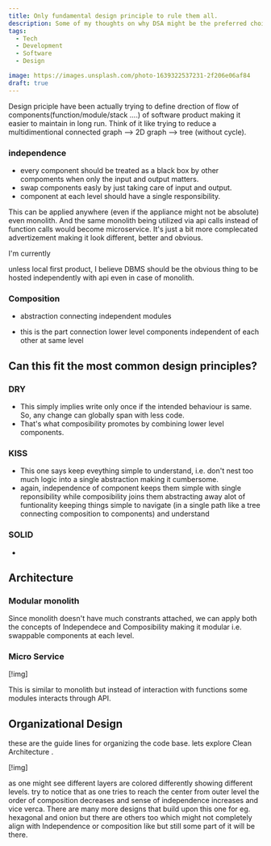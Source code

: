 ```yaml
---
title: Only fundamental design principle to rule them all.
description: Some of my thoughts on why DSA might be the preferred choice by companies.
tags:
  - Tech
  - Development
  - Software
  - Design

image: https://images.unsplash.com/photo-1639322537231-2f206e06af84
draft: true
---
```


<script>
  import Mermaid from '$lib/components/markdown/mermaid.svelte';
</script>

Design priciple have been actually trying to define drection of flow of components(function/module/stack ....) of software product making it easier to maintain in long run. 
Think of it like trying to reduce a multidimentional connected graph --> 2D graph --> tree (without cycle).  

### independence

- every component should be treated as a black box by other compoments when only the input and output matters.
- swap components easly by just taking care of input and output.
- component at each level should have a single responsibility.


This can be applied anywhere (even if the appliance might not be absolute) even monolith. And the same monolith being utilized via api calls instead of function calls would become microservice.
It's just a bit more complecated advertizement making it look different, better and obvious.

I'm currently 

unless local first product, I believe DBMS should be the obvious thing to be hosted independently with api even in case of monolith.



### Composition

- abstraction connecting independent modules

- this is the part connection lower level components independent of each other at same level

## Can this fit the most common design principles?

### DRY

- This simply implies write only once if the intended behaviour is same. So, any change can globally span with less code.
- That's what composibility promotes by combining lower level components.

### KISS

- This one says keep eveything simple to understand, i.e. don't nest too much logic into a single abstraction making it cumbersome.
- again, independence of component keeps them simple with single reponsibility while composibility joins them abstracting away alot of funtionality keeping things simple to navigate (in a single path like a tree connecting composition to components) and understand 

### SOLID

- 

## Architecture

### Modular monolith

Since monolith doesn't have much constrants attached, we can apply both the concepts of Independece and Composibility making it modular i.e. swappable components at each level.

### Micro Service

[!img]

This is similar to monolith but instead of interaction with functions some modules interacts through API.

## Organizational Design

these are the guide lines for organizing the code base. lets explore Clean Architecture .

[!img]

as one might see different layers are colored differently showing different levels.
try to notice that as one tries to reach the center from outer level the order of composition decreases and sense of independence increases and vice verca. 
There are many more designs that build upon this one for eg. hexagonal and onion but there are others too which might not completely align with Independence or composition like but still some part of it will be there.